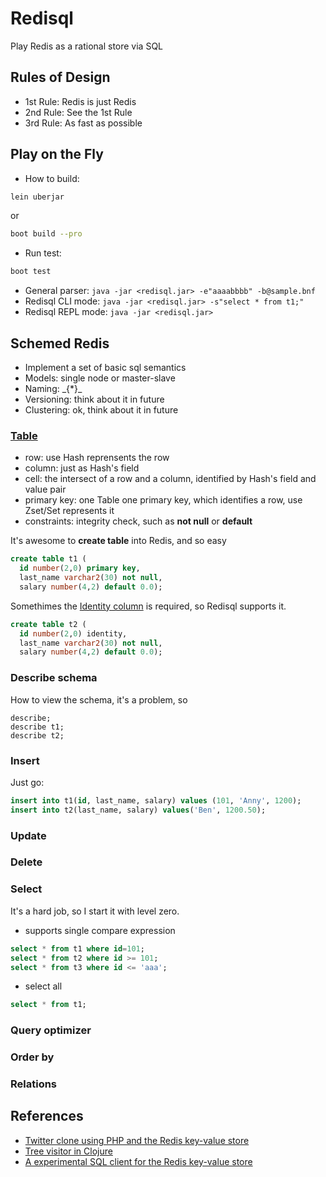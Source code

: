 # Redisql
Play Redis as a rational store via SQL

## Rules of Design
* 1st Rule: Redis is just Redis
* 2nd Rule: See the 1st Rule
* 3rd Rule: As fast as possible

## Play on the Fly
* How to build: 
```sh
lein uberjar
```
or 
```sh
boot build --pro
```
* Run test:
```sh
boot test
```
* General parser: ```java -jar <redisql.jar> -e"aaaabbbb" -b@sample.bnf```
* Redisql CLI mode: ```java -jar <redisql.jar> -s"select * from t1;"```
* Redisql REPL mode: ```java -jar <redisql.jar>```

## Schemed Redis
* Implement a set of basic sql semantics
* Models: single node or master-slave
* Naming: \_{*}\_
* Versioning: think about it in future
* Clustering: ok, think about it in future

### [Table](https://en.wikipedia.org/wiki/Table_(database))
* row: use Hash reprensents the row
* column: just as Hash's field
* cell: the intersect of a row and a column, identified by Hash's field and value pair
* primary key: one Table one primary key, which identifies a row, use Zset/Set represents it
* constraints: integrity check, such as **not null** or **default <value>**

It's awesome to **create table** into Redis, and so easy
```sql
create table t1 (
  id number(2,0) primary key,
  last_name varchar2(30) not null,
  salary number(4,2) default 0.0);
```

Somethimes the [Identity column](https://en.wikipedia.org/wiki/Identity_column) is required, so Redisql supports it.
```sql
create table t2 (
  id number(2,0) identity,
  last_name varchar2(30) not null,
  salary number(4,2) default 0.0);
```

### Describe schema
How to view the schema, it's a problem, so
```
describe;
describe t1;
describe t2;
```
### Insert
Just go:
```sql
insert into t1(id, last_name, salary) values (101, 'Anny', 1200);
insert into t2(last_name, salary) values('Ben', 1200.50);
``` 
### Update

### Delete

### Select
It's a hard job, so I start it with level zero.

* supports single compare expression
```sql
select * from t1 where id=101;
select * from t2 where id >= 101;
select * from t3 where id <= 'aaa';
```

* select all
```sql
select * from t1;
```

### Query optimizer

### Order by

### Relations

## References
* [Twitter clone using PHP and the Redis key-value store](http://redis.io/topics/twitter-clone)
* [Tree visitor in Clojure](http://www.ibm.com/developerworks/library/j-treevisit/)
* [A experimental SQL client for the Redis key-value store](https://github.com/kmanley/redisql)


